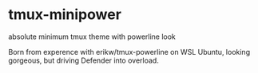 # tmux-minipower
absolute minimum tmux theme with powerline look

Born from experence with erikw/tmux-powerline on WSL Ubuntu, looking gorgeous, but driving Defender into overload.
